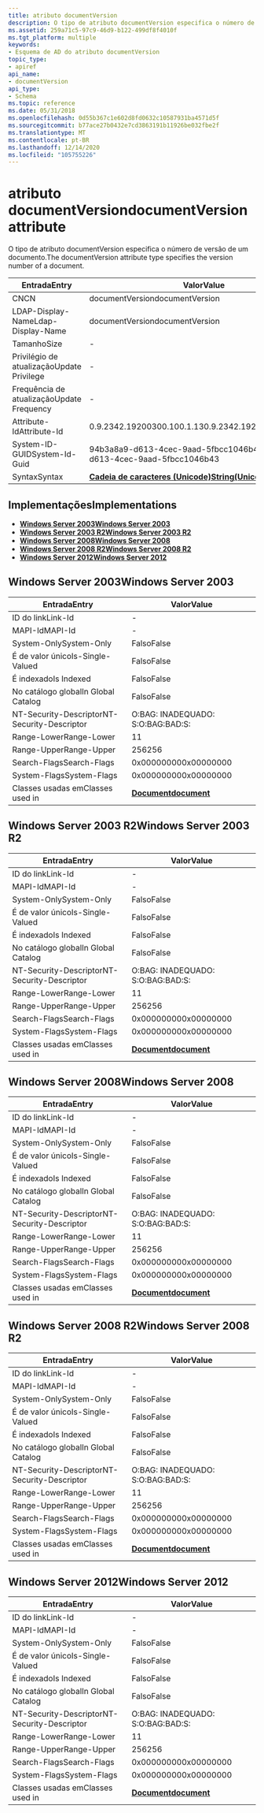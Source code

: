 ```yaml
---
title: atributo documentVersion
description: O tipo de atributo documentVersion especifica o número de versão de um documento.
ms.assetid: 259a71c5-97c9-46d9-b122-499df8f4010f
ms.tgt_platform: multiple
keywords:
- Esquema de AD do atributo documentVersion
topic_type:
- apiref
api_name:
- documentVersion
api_type:
- Schema
ms.topic: reference
ms.date: 05/31/2018
ms.openlocfilehash: 0d55b367c1e602d8fd0632c10587931ba4571d5f
ms.sourcegitcommit: b77ace27b0432e7cd3863191b11926be032fbe2f
ms.translationtype: MT
ms.contentlocale: pt-BR
ms.lasthandoff: 12/14/2020
ms.locfileid: "105755226"
---
```

# <a name="documentversion-attribute"></a><span data-ttu-id="869e3-104">atributo documentVersion</span><span class="sxs-lookup"><span data-stu-id="869e3-104">documentVersion attribute</span></span>

<span data-ttu-id="869e3-105">O tipo de atributo documentVersion especifica o número de versão de um documento.</span><span class="sxs-lookup"><span data-stu-id="869e3-105">The documentVersion attribute type specifies the version number of a document.</span></span>



| <span data-ttu-id="869e3-106">Entrada</span><span class="sxs-lookup"><span data-stu-id="869e3-106">Entry</span></span> | <span data-ttu-id="869e3-107">Valor</span><span class="sxs-lookup"><span data-stu-id="869e3-107">Value</span></span> |
|-------------------|---------------------------------------------|
| <span data-ttu-id="869e3-108">CN</span><span class="sxs-lookup"><span data-stu-id="869e3-108">CN</span></span>                | <span data-ttu-id="869e3-109">documentVersion</span><span class="sxs-lookup"><span data-stu-id="869e3-109">documentVersion</span></span>                             |
| <span data-ttu-id="869e3-110">LDAP-Display-Name</span><span class="sxs-lookup"><span data-stu-id="869e3-110">Ldap-Display-Name</span></span> | <span data-ttu-id="869e3-111">documentVersion</span><span class="sxs-lookup"><span data-stu-id="869e3-111">documentVersion</span></span>                             |
| <span data-ttu-id="869e3-112">Tamanho</span><span class="sxs-lookup"><span data-stu-id="869e3-112">Size</span></span>              | \-                                          |
| <span data-ttu-id="869e3-113">Privilégio de atualização</span><span class="sxs-lookup"><span data-stu-id="869e3-113">Update Privilege</span></span>  | \-                                          |
| <span data-ttu-id="869e3-114">Frequência de atualização</span><span class="sxs-lookup"><span data-stu-id="869e3-114">Update Frequency</span></span>  | \-                                          |
| <span data-ttu-id="869e3-115">Attribute-Id</span><span class="sxs-lookup"><span data-stu-id="869e3-115">Attribute-Id</span></span>      | <span data-ttu-id="869e3-116">0.9.2342.19200300.100.1.13</span><span class="sxs-lookup"><span data-stu-id="869e3-116">0.9.2342.19200300.100.1.13</span></span>                  |
| <span data-ttu-id="869e3-117">System-ID-GUID</span><span class="sxs-lookup"><span data-stu-id="869e3-117">System-Id-Guid</span></span>    | <span data-ttu-id="869e3-118">94b3a8a9-d613-4cec-9aad-5fbcc1046b43</span><span class="sxs-lookup"><span data-stu-id="869e3-118">94b3a8a9-d613-4cec-9aad-5fbcc1046b43</span></span>        |
| <span data-ttu-id="869e3-119">Syntax</span><span class="sxs-lookup"><span data-stu-id="869e3-119">Syntax</span></span>            | [<span data-ttu-id="869e3-120">**Cadeia de caracteres (Unicode)**</span><span class="sxs-lookup"><span data-stu-id="869e3-120">**String(Unicode)**</span></span>](s-string-unicode.md) |



## <a name="implementations"></a><span data-ttu-id="869e3-121">Implementações</span><span class="sxs-lookup"><span data-stu-id="869e3-121">Implementations</span></span>

-   [<span data-ttu-id="869e3-122">**Windows Server 2003**</span><span class="sxs-lookup"><span data-stu-id="869e3-122">**Windows Server 2003**</span></span>](#windows-server-2003)
-   [<span data-ttu-id="869e3-123">**Windows Server 2003 R2**</span><span class="sxs-lookup"><span data-stu-id="869e3-123">**Windows Server 2003 R2**</span></span>](#windows-server-2003-r2)
-   [<span data-ttu-id="869e3-124">**Windows Server 2008**</span><span class="sxs-lookup"><span data-stu-id="869e3-124">**Windows Server 2008**</span></span>](#windows-server-2008)
-   [<span data-ttu-id="869e3-125">**Windows Server 2008 R2**</span><span class="sxs-lookup"><span data-stu-id="869e3-125">**Windows Server 2008 R2**</span></span>](#windows-server-2008-r2)
-   [<span data-ttu-id="869e3-126">**Windows Server 2012**</span><span class="sxs-lookup"><span data-stu-id="869e3-126">**Windows Server 2012**</span></span>](#windows-server-2012)

## <a name="windows-server-2003"></a><span data-ttu-id="869e3-127">Windows Server 2003</span><span class="sxs-lookup"><span data-stu-id="869e3-127">Windows Server 2003</span></span>



| <span data-ttu-id="869e3-128">Entrada</span><span class="sxs-lookup"><span data-stu-id="869e3-128">Entry</span></span> | <span data-ttu-id="869e3-129">Valor</span><span class="sxs-lookup"><span data-stu-id="869e3-129">Value</span></span> |
|------------------------|-------------------------------------------|
| <span data-ttu-id="869e3-130">ID do link</span><span class="sxs-lookup"><span data-stu-id="869e3-130">Link-Id</span></span>                | \-                                        |
| <span data-ttu-id="869e3-131">MAPI-Id</span><span class="sxs-lookup"><span data-stu-id="869e3-131">MAPI-Id</span></span>                | \-                                        |
| <span data-ttu-id="869e3-132">System-Only</span><span class="sxs-lookup"><span data-stu-id="869e3-132">System-Only</span></span>            | <span data-ttu-id="869e3-133">Falso</span><span class="sxs-lookup"><span data-stu-id="869e3-133">False</span></span>                                     |
| <span data-ttu-id="869e3-134">É de valor único</span><span class="sxs-lookup"><span data-stu-id="869e3-134">Is-Single-Valued</span></span>       | <span data-ttu-id="869e3-135">Falso</span><span class="sxs-lookup"><span data-stu-id="869e3-135">False</span></span>                                     |
| <span data-ttu-id="869e3-136">É indexado</span><span class="sxs-lookup"><span data-stu-id="869e3-136">Is Indexed</span></span>             | <span data-ttu-id="869e3-137">Falso</span><span class="sxs-lookup"><span data-stu-id="869e3-137">False</span></span>                                     |
| <span data-ttu-id="869e3-138">No catálogo global</span><span class="sxs-lookup"><span data-stu-id="869e3-138">In Global Catalog</span></span>      | <span data-ttu-id="869e3-139">Falso</span><span class="sxs-lookup"><span data-stu-id="869e3-139">False</span></span>                                     |
| <span data-ttu-id="869e3-140">NT-Security-Descriptor</span><span class="sxs-lookup"><span data-stu-id="869e3-140">NT-Security-Descriptor</span></span> | <span data-ttu-id="869e3-141">O:BAG: INADEQUADO: S:</span><span class="sxs-lookup"><span data-stu-id="869e3-141">O:BAG:BAD:S:</span></span>                              |
| <span data-ttu-id="869e3-142">Range-Lower</span><span class="sxs-lookup"><span data-stu-id="869e3-142">Range-Lower</span></span>            | <span data-ttu-id="869e3-143">1</span><span class="sxs-lookup"><span data-stu-id="869e3-143">1</span></span>                                         |
| <span data-ttu-id="869e3-144">Range-Upper</span><span class="sxs-lookup"><span data-stu-id="869e3-144">Range-Upper</span></span>            | <span data-ttu-id="869e3-145">256</span><span class="sxs-lookup"><span data-stu-id="869e3-145">256</span></span>                                       |
| <span data-ttu-id="869e3-146">Search-Flags</span><span class="sxs-lookup"><span data-stu-id="869e3-146">Search-Flags</span></span>           | <span data-ttu-id="869e3-147">0x00000000</span><span class="sxs-lookup"><span data-stu-id="869e3-147">0x00000000</span></span>                                |
| <span data-ttu-id="869e3-148">System-Flags</span><span class="sxs-lookup"><span data-stu-id="869e3-148">System-Flags</span></span>           | <span data-ttu-id="869e3-149">0x00000000</span><span class="sxs-lookup"><span data-stu-id="869e3-149">0x00000000</span></span>                                |
| <span data-ttu-id="869e3-150">Classes usadas em</span><span class="sxs-lookup"><span data-stu-id="869e3-150">Classes used in</span></span>        | [<span data-ttu-id="869e3-151">**Document**</span><span class="sxs-lookup"><span data-stu-id="869e3-151">**document**</span></span>](c-document.md)<br/> |



## <a name="windows-server-2003-r2"></a><span data-ttu-id="869e3-152">Windows Server 2003 R2</span><span class="sxs-lookup"><span data-stu-id="869e3-152">Windows Server 2003 R2</span></span>



| <span data-ttu-id="869e3-153">Entrada</span><span class="sxs-lookup"><span data-stu-id="869e3-153">Entry</span></span> | <span data-ttu-id="869e3-154">Valor</span><span class="sxs-lookup"><span data-stu-id="869e3-154">Value</span></span> |
|------------------------|-------------------------------------------|
| <span data-ttu-id="869e3-155">ID do link</span><span class="sxs-lookup"><span data-stu-id="869e3-155">Link-Id</span></span>                | \-                                        |
| <span data-ttu-id="869e3-156">MAPI-Id</span><span class="sxs-lookup"><span data-stu-id="869e3-156">MAPI-Id</span></span>                | \-                                        |
| <span data-ttu-id="869e3-157">System-Only</span><span class="sxs-lookup"><span data-stu-id="869e3-157">System-Only</span></span>            | <span data-ttu-id="869e3-158">Falso</span><span class="sxs-lookup"><span data-stu-id="869e3-158">False</span></span>                                     |
| <span data-ttu-id="869e3-159">É de valor único</span><span class="sxs-lookup"><span data-stu-id="869e3-159">Is-Single-Valued</span></span>       | <span data-ttu-id="869e3-160">Falso</span><span class="sxs-lookup"><span data-stu-id="869e3-160">False</span></span>                                     |
| <span data-ttu-id="869e3-161">É indexado</span><span class="sxs-lookup"><span data-stu-id="869e3-161">Is Indexed</span></span>             | <span data-ttu-id="869e3-162">Falso</span><span class="sxs-lookup"><span data-stu-id="869e3-162">False</span></span>                                     |
| <span data-ttu-id="869e3-163">No catálogo global</span><span class="sxs-lookup"><span data-stu-id="869e3-163">In Global Catalog</span></span>      | <span data-ttu-id="869e3-164">Falso</span><span class="sxs-lookup"><span data-stu-id="869e3-164">False</span></span>                                     |
| <span data-ttu-id="869e3-165">NT-Security-Descriptor</span><span class="sxs-lookup"><span data-stu-id="869e3-165">NT-Security-Descriptor</span></span> | <span data-ttu-id="869e3-166">O:BAG: INADEQUADO: S:</span><span class="sxs-lookup"><span data-stu-id="869e3-166">O:BAG:BAD:S:</span></span>                              |
| <span data-ttu-id="869e3-167">Range-Lower</span><span class="sxs-lookup"><span data-stu-id="869e3-167">Range-Lower</span></span>            | <span data-ttu-id="869e3-168">1</span><span class="sxs-lookup"><span data-stu-id="869e3-168">1</span></span>                                         |
| <span data-ttu-id="869e3-169">Range-Upper</span><span class="sxs-lookup"><span data-stu-id="869e3-169">Range-Upper</span></span>            | <span data-ttu-id="869e3-170">256</span><span class="sxs-lookup"><span data-stu-id="869e3-170">256</span></span>                                       |
| <span data-ttu-id="869e3-171">Search-Flags</span><span class="sxs-lookup"><span data-stu-id="869e3-171">Search-Flags</span></span>           | <span data-ttu-id="869e3-172">0x00000000</span><span class="sxs-lookup"><span data-stu-id="869e3-172">0x00000000</span></span>                                |
| <span data-ttu-id="869e3-173">System-Flags</span><span class="sxs-lookup"><span data-stu-id="869e3-173">System-Flags</span></span>           | <span data-ttu-id="869e3-174">0x00000000</span><span class="sxs-lookup"><span data-stu-id="869e3-174">0x00000000</span></span>                                |
| <span data-ttu-id="869e3-175">Classes usadas em</span><span class="sxs-lookup"><span data-stu-id="869e3-175">Classes used in</span></span>        | [<span data-ttu-id="869e3-176">**Document**</span><span class="sxs-lookup"><span data-stu-id="869e3-176">**document**</span></span>](c-document.md)<br/> |



## <a name="windows-server-2008"></a><span data-ttu-id="869e3-177">Windows Server 2008</span><span class="sxs-lookup"><span data-stu-id="869e3-177">Windows Server 2008</span></span>



| <span data-ttu-id="869e3-178">Entrada</span><span class="sxs-lookup"><span data-stu-id="869e3-178">Entry</span></span> | <span data-ttu-id="869e3-179">Valor</span><span class="sxs-lookup"><span data-stu-id="869e3-179">Value</span></span> |
|------------------------|-------------------------------------------|
| <span data-ttu-id="869e3-180">ID do link</span><span class="sxs-lookup"><span data-stu-id="869e3-180">Link-Id</span></span>                | \-                                        |
| <span data-ttu-id="869e3-181">MAPI-Id</span><span class="sxs-lookup"><span data-stu-id="869e3-181">MAPI-Id</span></span>                | \-                                        |
| <span data-ttu-id="869e3-182">System-Only</span><span class="sxs-lookup"><span data-stu-id="869e3-182">System-Only</span></span>            | <span data-ttu-id="869e3-183">Falso</span><span class="sxs-lookup"><span data-stu-id="869e3-183">False</span></span>                                     |
| <span data-ttu-id="869e3-184">É de valor único</span><span class="sxs-lookup"><span data-stu-id="869e3-184">Is-Single-Valued</span></span>       | <span data-ttu-id="869e3-185">Falso</span><span class="sxs-lookup"><span data-stu-id="869e3-185">False</span></span>                                     |
| <span data-ttu-id="869e3-186">É indexado</span><span class="sxs-lookup"><span data-stu-id="869e3-186">Is Indexed</span></span>             | <span data-ttu-id="869e3-187">Falso</span><span class="sxs-lookup"><span data-stu-id="869e3-187">False</span></span>                                     |
| <span data-ttu-id="869e3-188">No catálogo global</span><span class="sxs-lookup"><span data-stu-id="869e3-188">In Global Catalog</span></span>      | <span data-ttu-id="869e3-189">Falso</span><span class="sxs-lookup"><span data-stu-id="869e3-189">False</span></span>                                     |
| <span data-ttu-id="869e3-190">NT-Security-Descriptor</span><span class="sxs-lookup"><span data-stu-id="869e3-190">NT-Security-Descriptor</span></span> | <span data-ttu-id="869e3-191">O:BAG: INADEQUADO: S:</span><span class="sxs-lookup"><span data-stu-id="869e3-191">O:BAG:BAD:S:</span></span>                              |
| <span data-ttu-id="869e3-192">Range-Lower</span><span class="sxs-lookup"><span data-stu-id="869e3-192">Range-Lower</span></span>            | <span data-ttu-id="869e3-193">1</span><span class="sxs-lookup"><span data-stu-id="869e3-193">1</span></span>                                         |
| <span data-ttu-id="869e3-194">Range-Upper</span><span class="sxs-lookup"><span data-stu-id="869e3-194">Range-Upper</span></span>            | <span data-ttu-id="869e3-195">256</span><span class="sxs-lookup"><span data-stu-id="869e3-195">256</span></span>                                       |
| <span data-ttu-id="869e3-196">Search-Flags</span><span class="sxs-lookup"><span data-stu-id="869e3-196">Search-Flags</span></span>           | <span data-ttu-id="869e3-197">0x00000000</span><span class="sxs-lookup"><span data-stu-id="869e3-197">0x00000000</span></span>                                |
| <span data-ttu-id="869e3-198">System-Flags</span><span class="sxs-lookup"><span data-stu-id="869e3-198">System-Flags</span></span>           | <span data-ttu-id="869e3-199">0x00000000</span><span class="sxs-lookup"><span data-stu-id="869e3-199">0x00000000</span></span>                                |
| <span data-ttu-id="869e3-200">Classes usadas em</span><span class="sxs-lookup"><span data-stu-id="869e3-200">Classes used in</span></span>        | [<span data-ttu-id="869e3-201">**Document**</span><span class="sxs-lookup"><span data-stu-id="869e3-201">**document**</span></span>](c-document.md)<br/> |



## <a name="windows-server-2008-r2"></a><span data-ttu-id="869e3-202">Windows Server 2008 R2</span><span class="sxs-lookup"><span data-stu-id="869e3-202">Windows Server 2008 R2</span></span>



| <span data-ttu-id="869e3-203">Entrada</span><span class="sxs-lookup"><span data-stu-id="869e3-203">Entry</span></span> | <span data-ttu-id="869e3-204">Valor</span><span class="sxs-lookup"><span data-stu-id="869e3-204">Value</span></span> |
|------------------------|-------------------------------------------|
| <span data-ttu-id="869e3-205">ID do link</span><span class="sxs-lookup"><span data-stu-id="869e3-205">Link-Id</span></span>                | \-                                        |
| <span data-ttu-id="869e3-206">MAPI-Id</span><span class="sxs-lookup"><span data-stu-id="869e3-206">MAPI-Id</span></span>                | \-                                        |
| <span data-ttu-id="869e3-207">System-Only</span><span class="sxs-lookup"><span data-stu-id="869e3-207">System-Only</span></span>            | <span data-ttu-id="869e3-208">Falso</span><span class="sxs-lookup"><span data-stu-id="869e3-208">False</span></span>                                     |
| <span data-ttu-id="869e3-209">É de valor único</span><span class="sxs-lookup"><span data-stu-id="869e3-209">Is-Single-Valued</span></span>       | <span data-ttu-id="869e3-210">Falso</span><span class="sxs-lookup"><span data-stu-id="869e3-210">False</span></span>                                     |
| <span data-ttu-id="869e3-211">É indexado</span><span class="sxs-lookup"><span data-stu-id="869e3-211">Is Indexed</span></span>             | <span data-ttu-id="869e3-212">Falso</span><span class="sxs-lookup"><span data-stu-id="869e3-212">False</span></span>                                     |
| <span data-ttu-id="869e3-213">No catálogo global</span><span class="sxs-lookup"><span data-stu-id="869e3-213">In Global Catalog</span></span>      | <span data-ttu-id="869e3-214">Falso</span><span class="sxs-lookup"><span data-stu-id="869e3-214">False</span></span>                                     |
| <span data-ttu-id="869e3-215">NT-Security-Descriptor</span><span class="sxs-lookup"><span data-stu-id="869e3-215">NT-Security-Descriptor</span></span> | <span data-ttu-id="869e3-216">O:BAG: INADEQUADO: S:</span><span class="sxs-lookup"><span data-stu-id="869e3-216">O:BAG:BAD:S:</span></span>                              |
| <span data-ttu-id="869e3-217">Range-Lower</span><span class="sxs-lookup"><span data-stu-id="869e3-217">Range-Lower</span></span>            | <span data-ttu-id="869e3-218">1</span><span class="sxs-lookup"><span data-stu-id="869e3-218">1</span></span>                                         |
| <span data-ttu-id="869e3-219">Range-Upper</span><span class="sxs-lookup"><span data-stu-id="869e3-219">Range-Upper</span></span>            | <span data-ttu-id="869e3-220">256</span><span class="sxs-lookup"><span data-stu-id="869e3-220">256</span></span>                                       |
| <span data-ttu-id="869e3-221">Search-Flags</span><span class="sxs-lookup"><span data-stu-id="869e3-221">Search-Flags</span></span>           | <span data-ttu-id="869e3-222">0x00000000</span><span class="sxs-lookup"><span data-stu-id="869e3-222">0x00000000</span></span>                                |
| <span data-ttu-id="869e3-223">System-Flags</span><span class="sxs-lookup"><span data-stu-id="869e3-223">System-Flags</span></span>           | <span data-ttu-id="869e3-224">0x00000000</span><span class="sxs-lookup"><span data-stu-id="869e3-224">0x00000000</span></span>                                |
| <span data-ttu-id="869e3-225">Classes usadas em</span><span class="sxs-lookup"><span data-stu-id="869e3-225">Classes used in</span></span>        | [<span data-ttu-id="869e3-226">**Document**</span><span class="sxs-lookup"><span data-stu-id="869e3-226">**document**</span></span>](c-document.md)<br/> |



## <a name="windows-server-2012"></a><span data-ttu-id="869e3-227">Windows Server 2012</span><span class="sxs-lookup"><span data-stu-id="869e3-227">Windows Server 2012</span></span>



| <span data-ttu-id="869e3-228">Entrada</span><span class="sxs-lookup"><span data-stu-id="869e3-228">Entry</span></span> | <span data-ttu-id="869e3-229">Valor</span><span class="sxs-lookup"><span data-stu-id="869e3-229">Value</span></span> |
|------------------------|-------------------------------------------|
| <span data-ttu-id="869e3-230">ID do link</span><span class="sxs-lookup"><span data-stu-id="869e3-230">Link-Id</span></span>                | \-                                        |
| <span data-ttu-id="869e3-231">MAPI-Id</span><span class="sxs-lookup"><span data-stu-id="869e3-231">MAPI-Id</span></span>                | \-                                        |
| <span data-ttu-id="869e3-232">System-Only</span><span class="sxs-lookup"><span data-stu-id="869e3-232">System-Only</span></span>            | <span data-ttu-id="869e3-233">Falso</span><span class="sxs-lookup"><span data-stu-id="869e3-233">False</span></span>                                     |
| <span data-ttu-id="869e3-234">É de valor único</span><span class="sxs-lookup"><span data-stu-id="869e3-234">Is-Single-Valued</span></span>       | <span data-ttu-id="869e3-235">Falso</span><span class="sxs-lookup"><span data-stu-id="869e3-235">False</span></span>                                     |
| <span data-ttu-id="869e3-236">É indexado</span><span class="sxs-lookup"><span data-stu-id="869e3-236">Is Indexed</span></span>             | <span data-ttu-id="869e3-237">Falso</span><span class="sxs-lookup"><span data-stu-id="869e3-237">False</span></span>                                     |
| <span data-ttu-id="869e3-238">No catálogo global</span><span class="sxs-lookup"><span data-stu-id="869e3-238">In Global Catalog</span></span>      | <span data-ttu-id="869e3-239">Falso</span><span class="sxs-lookup"><span data-stu-id="869e3-239">False</span></span>                                     |
| <span data-ttu-id="869e3-240">NT-Security-Descriptor</span><span class="sxs-lookup"><span data-stu-id="869e3-240">NT-Security-Descriptor</span></span> | <span data-ttu-id="869e3-241">O:BAG: INADEQUADO: S:</span><span class="sxs-lookup"><span data-stu-id="869e3-241">O:BAG:BAD:S:</span></span>                              |
| <span data-ttu-id="869e3-242">Range-Lower</span><span class="sxs-lookup"><span data-stu-id="869e3-242">Range-Lower</span></span>            | <span data-ttu-id="869e3-243">1</span><span class="sxs-lookup"><span data-stu-id="869e3-243">1</span></span>                                         |
| <span data-ttu-id="869e3-244">Range-Upper</span><span class="sxs-lookup"><span data-stu-id="869e3-244">Range-Upper</span></span>            | <span data-ttu-id="869e3-245">256</span><span class="sxs-lookup"><span data-stu-id="869e3-245">256</span></span>                                       |
| <span data-ttu-id="869e3-246">Search-Flags</span><span class="sxs-lookup"><span data-stu-id="869e3-246">Search-Flags</span></span>           | <span data-ttu-id="869e3-247">0x00000000</span><span class="sxs-lookup"><span data-stu-id="869e3-247">0x00000000</span></span>                                |
| <span data-ttu-id="869e3-248">System-Flags</span><span class="sxs-lookup"><span data-stu-id="869e3-248">System-Flags</span></span>           | <span data-ttu-id="869e3-249">0x00000000</span><span class="sxs-lookup"><span data-stu-id="869e3-249">0x00000000</span></span>                                |
| <span data-ttu-id="869e3-250">Classes usadas em</span><span class="sxs-lookup"><span data-stu-id="869e3-250">Classes used in</span></span>        | [<span data-ttu-id="869e3-251">**Document**</span><span class="sxs-lookup"><span data-stu-id="869e3-251">**document**</span></span>](c-document.md)<br/> |



 

 





